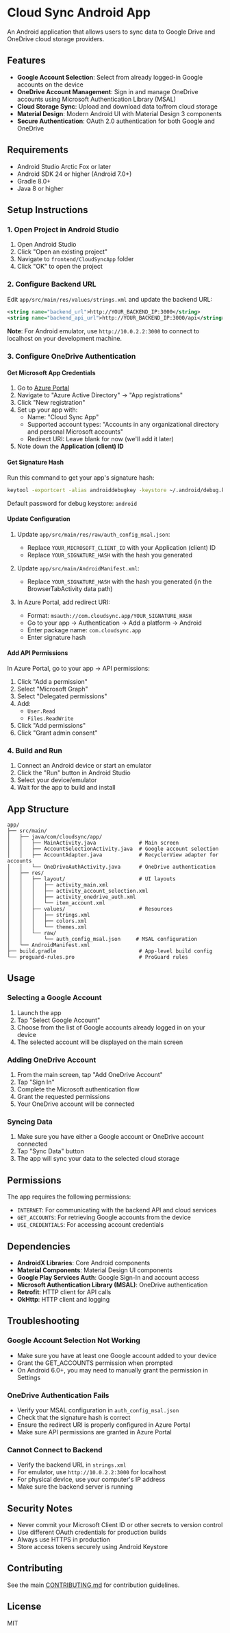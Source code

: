 # Cloud Sync Android App

An Android application that allows users to sync data to Google Drive and OneDrive cloud storage providers.

## Features

- **Google Account Selection**: Select from already logged-in Google accounts on the device
- **OneDrive Account Management**: Sign in and manage OneDrive accounts using Microsoft Authentication Library (MSAL)
- **Cloud Storage Sync**: Upload and download data to/from cloud storage
- **Material Design**: Modern Android UI with Material Design 3 components
- **Secure Authentication**: OAuth 2.0 authentication for both Google and OneDrive

## Requirements

- Android Studio Arctic Fox or later
- Android SDK 24 or higher (Android 7.0+)
- Gradle 8.0+
- Java 8 or higher

## Setup Instructions

### 1. Open Project in Android Studio

1. Open Android Studio
2. Click "Open an existing project"
3. Navigate to `frontend/CloudSyncApp` folder
4. Click "OK" to open the project

### 2. Configure Backend URL

Edit `app/src/main/res/values/strings.xml` and update the backend URL:

```xml
<string name="backend_url">http://YOUR_BACKEND_IP:3000</string>
<string name="backend_api_url">http://YOUR_BACKEND_IP:3000/api</string>
```

**Note**: For Android emulator, use `http://10.0.2.2:3000` to connect to localhost on your development machine.

### 3. Configure OneDrive Authentication

#### Get Microsoft App Credentials

1. Go to [Azure Portal](https://portal.azure.com/)
2. Navigate to "Azure Active Directory" → "App registrations"
3. Click "New registration"
4. Set up your app with:
   - Name: "Cloud Sync App"
   - Supported account types: "Accounts in any organizational directory and personal Microsoft accounts"
   - Redirect URI: Leave blank for now (we'll add it later)
5. Note down the **Application (client) ID**

#### Get Signature Hash

Run this command to get your app's signature hash:

```bash
keytool -exportcert -alias androiddebugkey -keystore ~/.android/debug.keystore | openssl sha1 -binary | openssl base64
```

Default password for debug keystore: `android`

#### Update Configuration

1. Update `app/src/main/res/raw/auth_config_msal.json`:
   - Replace `YOUR_MICROSOFT_CLIENT_ID` with your Application (client) ID
   - Replace `YOUR_SIGNATURE_HASH` with the hash you generated

2. Update `app/src/main/AndroidManifest.xml`:
   - Replace `YOUR_SIGNATURE_HASH` with the hash you generated (in the BrowserTabActivity data path)

3. In Azure Portal, add redirect URI:
   - Format: `msauth://com.cloudsync.app/YOUR_SIGNATURE_HASH`
   - Go to your app → Authentication → Add a platform → Android
   - Enter package name: `com.cloudsync.app`
   - Enter signature hash

#### Add API Permissions

In Azure Portal, go to your app → API permissions:
1. Click "Add a permission"
2. Select "Microsoft Graph"
3. Select "Delegated permissions"
4. Add:
   - `User.Read`
   - `Files.ReadWrite`
5. Click "Add permissions"
6. Click "Grant admin consent"

### 4. Build and Run

1. Connect an Android device or start an emulator
2. Click the "Run" button in Android Studio
3. Select your device/emulator
4. Wait for the app to build and install

## App Structure

```
app/
├── src/main/
│   ├── java/com/cloudsync/app/
│   │   ├── MainActivity.java              # Main screen
│   │   ├── AccountSelectionActivity.java  # Google account selection
│   │   ├── AccountAdapter.java            # RecyclerView adapter for accounts
│   │   └── OneDriveAuthActivity.java      # OneDrive authentication
│   ├── res/
│   │   ├── layout/                        # UI layouts
│   │   │   ├── activity_main.xml
│   │   │   ├── activity_account_selection.xml
│   │   │   ├── activity_onedrive_auth.xml
│   │   │   └── item_account.xml
│   │   ├── values/                        # Resources
│   │   │   ├── strings.xml
│   │   │   ├── colors.xml
│   │   │   └── themes.xml
│   │   └── raw/
│   │       └── auth_config_msal.json     # MSAL configuration
│   └── AndroidManifest.xml
├── build.gradle                           # App-level build config
└── proguard-rules.pro                     # ProGuard rules
```

## Usage

### Selecting a Google Account

1. Launch the app
2. Tap "Select Google Account"
3. Choose from the list of Google accounts already logged in on your device
4. The selected account will be displayed on the main screen

### Adding OneDrive Account

1. From the main screen, tap "Add OneDrive Account"
2. Tap "Sign In"
3. Complete the Microsoft authentication flow
4. Grant the requested permissions
5. Your OneDrive account will be connected

### Syncing Data

1. Make sure you have either a Google account or OneDrive account connected
2. Tap "Sync Data" button
3. The app will sync your data to the selected cloud storage

## Permissions

The app requires the following permissions:

- `INTERNET`: For communicating with the backend API and cloud services
- `GET_ACCOUNTS`: For retrieving Google accounts from the device
- `USE_CREDENTIALS`: For accessing account credentials

## Dependencies

- **AndroidX Libraries**: Core Android components
- **Material Components**: Material Design UI components
- **Google Play Services Auth**: Google Sign-In and account access
- **Microsoft Authentication Library (MSAL)**: OneDrive authentication
- **Retrofit**: HTTP client for API calls
- **OkHttp**: HTTP client and logging

## Troubleshooting

### Google Account Selection Not Working

- Make sure you have at least one Google account added to your device
- Grant the GET_ACCOUNTS permission when prompted
- On Android 6.0+, you may need to manually grant the permission in Settings

### OneDrive Authentication Fails

- Verify your MSAL configuration in `auth_config_msal.json`
- Check that the signature hash is correct
- Ensure the redirect URI is properly configured in Azure Portal
- Make sure API permissions are granted in Azure Portal

### Cannot Connect to Backend

- Verify the backend URL in `strings.xml`
- For emulator, use `http://10.0.2.2:3000` for localhost
- For physical device, use your computer's IP address
- Make sure the backend server is running

## Security Notes

- Never commit your Microsoft Client ID or other secrets to version control
- Use different OAuth credentials for production builds
- Always use HTTPS in production
- Store access tokens securely using Android Keystore

## Contributing

See the main [CONTRIBUTING.md](../../CONTRIBUTING.md) for contribution guidelines.

## License

MIT

